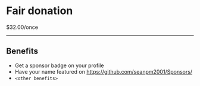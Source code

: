 
# Fair donation

$32.00/once

---

## Benefits

- Get a sponsor badge on your profile
- Have your name featured on https://github.com/seanpm2001/Sponsors/
- `<other benefits>`
